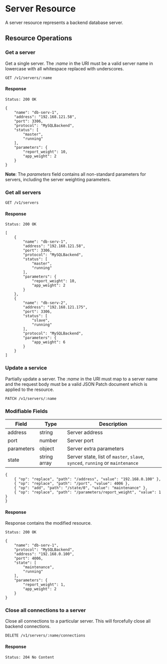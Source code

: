 # Server Resource

A server resource represents a backend database server.

## Resource Operations

### Get a server

Get a single server. The _:name_ in the URI must be a valid server name in
lowercase with all whitespace replaced with underscores.

```
GET /v1/servers/:name
```

#### Response

```
Status: 200 OK

{
    "name": "db-serv-1",
    "address": "192.168.121.58",
    "port": 3306,
    "protocol": "MySQLBackend",
    "status": [
        "master",
        "running"
    ],
    "parameters": {
        "report_weight": 10,
        "app_weight": 2
    }
}
```

**Note**: The _parameters_ field contains all non-standard parameters for
  servers, including the server weighting parameters.

### Get all servers

```
GET /v1/servers
```

#### Response

```
Status: 200 OK

[
    {
        "name": "db-serv-1",
        "address": "192.168.121.58",
        "port": 3306,
        "protocol": "MySQLBackend",
        "status": [
            "master",
            "running"
        ],
        "parameters": {
            "report_weight": 10,
            "app_weight": 2
        }
    },
    {
        "name": "db-serv-2",
        "address": "192.168.121.175",
        "port": 3306,
        "status": [
            "slave",
            "running"
        ],
        "protocol": "MySQLBackend",
        "parameters": {
            "app_weight": 6
        }
    }
]
```

### Update a service

Partially update a server. The _:name_ in the URI must map to a server name
and the request body must be a valid JSON Patch document which is applied to the
resource.

```
PATCH /v1/servers/:name
```

### Modifiable Fields

|Field      |Type        |Description                                                                  |
|-----------|------------|-----------------------------------------------------------------------------|
|address    |string      |Server address                                                               |
|port       |number      |Server port                                                                  |
|parameters |object      |Server extra parameters                                                      |
|state      |string array|Server state, list of `master`, `slave`, `synced`, `running` or `maintenance`|

```
{
    { "op": "replace", "path": "/address", "value": "192.168.0.100" },
    { "op": "replace", "path": "/port", "value": 4006 },
    { "op": "add", "path": "/state/0", "value": "maintenance" },
    { "op": "replace", "path": "/parameters/report_weight", "value": 1 }
}
```

#### Response

Response contains the modified resource.

```
Status: 200 OK

{
    "name": "db-serv-1",
    "protocol": "MySQLBackend",
    "address": "192.168.0.100",
    "port": 4006,
    "state": [
        "maintenance",
        "running"
    ],
    "parameters": {
        "report_weight": 1,
        "app_weight": 2
    }
}
```

### Close all connections to a server

Close all connections to a particular server. This will forcefully close all
backend connections.

```
DELETE /v1/servers/:name/connections
```

#### Response

```
Status: 204 No Content
```
